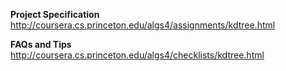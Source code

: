**Project Specification**
http://coursera.cs.princeton.edu/algs4/assignments/kdtree.html

**FAQs and Tips**
http://coursera.cs.princeton.edu/algs4/checklists/kdtree.html
